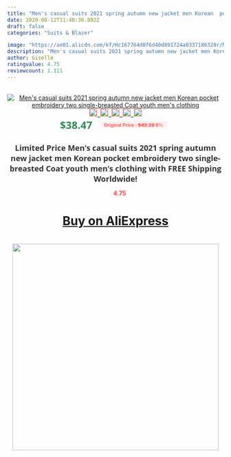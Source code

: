 ```yaml
---
title: "Men's casual suits 2021 spring autumn new jacket men Korean  pocket embroidery two single-breasted Coat youth men's clothing"
date: 2020-08-12T11:40:36.892Z
draft: false
categories: "Suits & Blazer"

image: "https://ae01.alicdn.com/kf/Hc167764d8f6d40d891724a0337186320r/Men-s-casual-suits-2021-spring-autumn-new-jacket-men-Korean-pocket-embroidery-two-single-breasted.jpg"
description: "Men's casual suits 2021 spring autumn new jacket men Korean  pocket embroidery two single-breasted Coat youth men's clothing"
author: Giselle
ratingvalue: 4.75
reviewcount: 1.111
---
```

<br>
<div style="text-align: center;">
<a href="https://s.click.aliexpress.com/e/_A9oCg5" target="_blank" rel="nofollow noopener noreferrer"><img alt="Men's casual suits 2021 spring autumn new jacket men Korean  pocket embroidery two single-breasted Coat youth men's clothing" class="magnifier-image" src="https://ae01.alicdn.com/kf/Hc167764d8f6d40d891724a0337186320r/Men-s-casual-suits-2021-spring-autumn-new-jacket-men-Korean-pocket-embroidery-two-single-breasted.jpg_640x640.jpg">
<br>
<img style="border:1px solid salmon" src="https://ae01.alicdn.com/kf/Hc167764d8f6d40d891724a0337186320r/Men-s-casual-suits-2021-spring-autumn-new-jacket-men-Korean-pocket-embroidery-two-single-breasted.jpg_120x120.jpg">&nbsp;&nbsp;<img style="border:1px solid salmon" src="https://ae01.alicdn.com/kf/Hb8a53a40a9ea4898b24214b25ad5440eh/Men-s-casual-suits-2021-spring-autumn-new-jacket-men-Korean-pocket-embroidery-two-single-breasted.jpg_120x120.jpg">&nbsp;&nbsp;<img style="border:1px solid salmon" src="https://ae01.alicdn.com/kf/H7425164a39d94bf4bf7620aaaaf9498fl/Men-s-casual-suits-2021-spring-autumn-new-jacket-men-Korean-pocket-embroidery-two-single-breasted.jpg_120x120.jpg">&nbsp;&nbsp;<img style="border:1px solid salmon" src="https://ae01.alicdn.com/kf/H6e6f2c6f7129414591fb9d1cd770aa4ak/Men-s-casual-suits-2021-spring-autumn-new-jacket-men-Korean-pocket-embroidery-two-single-breasted.jpg_120x120.jpg">&nbsp;&nbsp;<img style="border:1px solid salmon" src="https://ae01.alicdn.com/kf/Hb89f866aee4d44118c819a65f960e8aaX/Men-s-casual-suits-2021-spring-autumn-new-jacket-men-Korean-pocket-embroidery-two-single-breasted.jpg_120x120.jpg"></a></div><br0>
<div style="text-align: center;"><span style="background-color: white; border: 0px; box-sizing: border-box; color: seagreen; display: inline-block; font-family: &quot;open sans&quot; , &quot;arial&quot; , &quot;helvetica&quot; , sans-serif , &quot;heiti&quot;; font-size: 24px; font-stretch: inherit; font-weight: 700; line-height: inherit; margin: 0px 10px 0px 0px; padding: 0px; vertical-align: middle;">$38.47 </span>
<span style="background: rgb(255 , 241 , 241); border-radius: 3px; border: 0px; box-sizing: border-box; color: #ff4747; display: inline-block; font-family: inherit; font-size: 12px; font-stretch: inherit; font-style: inherit; font-variant: inherit; font-weight: 600; line-height: inherit; margin: 0px; padding: 2px 5px; transform: scale(0.9); vertical-align: middle;">Original Price : <b style="text-decoration: line-through;">$42.28 </b> 9%&nbsp;&nbsp;</span></div>
<h1 style="color: #333333; display: inline-block; font-family: &quot;open sans&quot; , &quot;arial&quot; , &quot;helvetica&quot; , sans-serif , &quot;heiti&quot;; font-size: 18px; font-stretch: inherit; font-weight: 700; text-align: center;">Limited Price Men's casual suits 2021 spring autumn new jacket men Korean  pocket embroidery two single-breasted Coat youth men's clothing with FREE Shipping Worldwide!</h1>
<div style="color: #ff4747; text-align: center;">
<img src="https://4.bp.blogspot.com/-M0ZcTcb-5uY/XleCXlxnR4I/AAAAAAAAAEc/OrjgMkXV1oMQFaCRZj5HQwOCBcu3w1FegCPcBGAYYCw/s1600/star.png" style="height: 15px;">&nbsp;<b>4.75</b></div>
<div class="button_cont" align="center"><a class="buynow_a" href="https://s.click.aliexpress.com/e/_A9oCg5" target="_blank" rel="nofollow noopener noreferrer"><H1>Buy on AliExpress</H1></a></div><br>
<div class="separator" style="clear: both; text-align: center;">
<img src="https://lh3.googleusercontent.com/-pTy5HemUv9M/XlePHvY0dAI/AAAAAAAAAE4/0nX5iRUoIWY8eMW9Dpxeirr157OZliDIgCLcBGAsYHQ/s1600/badge.gif" width="480">
</div>
